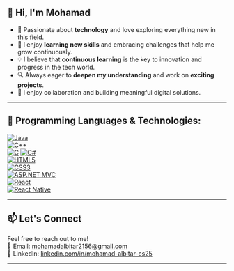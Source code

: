 ## 👋 Hi, I'm Mohamad

- 🌟 Passionate about **technology** and love exploring everything new in this field.  
- 🚀 I enjoy **learning new skills** and embracing challenges that help me grow continuously.  
- 💡 I believe that **continuous learning** is the key to innovation and progress in the tech world.  
- 🔍 Always eager to **deepen my understanding** and work on **exciting projects**.  
- 🤝 I enjoy collaboration and building meaningful digital solutions.

---

## 🧠 Programming Languages & Technologies:

[![Java](https://img.shields.io/badge/Java-orange?style=for-the-badge&logo=java&logoColor=white)](https://www.java.com)  
[![C++](https://img.shields.io/badge/C++-00599C?style=for-the-badge&logo=c%2B%2B&logoColor=white)](https://isocpp.org)  
[![C](https://img.shields.io/badge/C-gray?style=for-the-badge&logo=c&logoColor=white)](https://en.wikipedia.org/wiki/C_(programming_language))  
[![C#](https://img.shields.io/badge/C%23-68217A?style=for-the-badge&logo=c-sharp&logoColor=white)](https://learn.microsoft.com/en-us/dotnet/csharp/)  
[![HTML5](https://img.shields.io/badge/HTML5-E34F26?style=for-the-badge&logo=html5&logoColor=white)](https://developer.mozilla.org/en-US/docs/Web/HTML)  
[![CSS3](https://img.shields.io/badge/CSS3-1572B6?style=for-the-badge&logo=css3&logoColor=white)](https://developer.mozilla.org/en-US/docs/Web/CSS)  
[![ASP.NET MVC](https://img.shields.io/badge/ASP.NET%20MVC-5C2D91?style=for-the-badge&logo=dotnet&logoColor=white)](https://learn.microsoft.com/en-us/aspnet/mvc)  
[![React](https://img.shields.io/badge/React-20232A?style=for-the-badge&logo=react&logoColor=61DAFB)](https://reactjs.org)  
[![React Native](https://img.shields.io/badge/React%20Native-20232A?style=for-the-badge&logo=react&logoColor=61DAFB)](https://reactnative.dev)

---

## 📫 Let's Connect

Feel free to reach out to me!  
📧 Email: mohamadalbitar2156@gmail.com  
💼 LinkedIn: [linkedin.com/in/mohamad-albitar-cs25](https://www.linkedin.com/in/mohamad-albitar-cs25)

---

<!--
**hack3rhoms/hack3rhoms** is a ✨ _special_ ✨ repository because its `README.md` (this file) appears on your GitHub profile.

You can customize this section as needed!
-->
